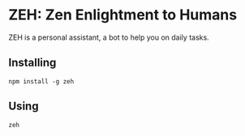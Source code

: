 # ZEH: Zen Enlightment to Humans

ZEH is a personal assistant, a bot to help you on daily tasks.

## Installing

```
npm install -g zeh
```

## Using

```
zeh
```
